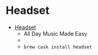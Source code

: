 # Headset
- [Headset](https://headsetapp.co/)
  -  All Day Music Made Easy
  - 
  - `brew cask install headset`
